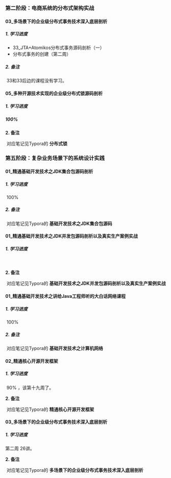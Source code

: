 ### 第二阶段：电商系统的分布式架构实战

#### 03_多场景下的企业级分布式事务技术深入底层剖析

##### 1. 学习进度

-  33_JTA+Atomikos分布式事务源码剖析（一）
  - 分布式事务的创建（第二周）

##### 2. 备注

​    33和33后边的课程没有学习。



#### 05_多种开源技术实现的企业级分布式锁源码剖析

##### 1. 学习进度

##### 	100%

**2. 备注**

​	对应笔记见Typora的 **分布式锁**



### 第五阶段：复杂业务场景下的系统设计实践

#### 01_精通基础开发技术之JDK集合包源码剖析

##### 1. 学习进度  

​     100%

##### 2. 备注

​     对应笔记见Typora的 **基础开发技术之JDK集合包源码**



#### 01_精通基础开发技术之JDK并发包源码剖析以及真实生产案例实战

##### 1. 学习进度  

​    

**2. 备注**

​	对应笔记见Typora的 **基础开发技术之JDK并发包源码剖析以及真实生产案例实战**



#### 01_精通基础开发技术之讲给Java工程师听的大白话网络课程

##### 1. 学习进度  

​     100%

##### 2. 备注

​     对应笔记见Typora的 **基础开发技术之计算机网络**

#### 02_精通核心开源开发框架

##### 1. 学习进度  

​     90% ，该第十九周了。

**2. 备注**

​	对应笔记见Typora的 **精通核心开源开发框架**



#### 03_多场景下的企业级分布式事务技术深入底层剖析

##### 1. 学习进度

第二周 26讲。

**2. 备注**

​	对应笔记见Typora的 **多场景下的企业级分布式事务技术深入底层剖析**

